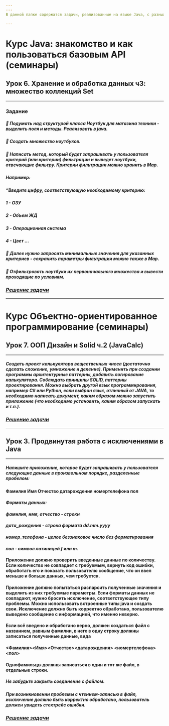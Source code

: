 ```yaml
---
---
В данной папке содержатся задачи, реализованные на языке Java, с разных курсов GeekBrains

---
```

# Курс Java: знакомство и как пользоваться базовым API (семинары)
## Урок 6. Хранение и обработка данных ч3: множество коллекций Set 
---


### Задание

##### 📌 Подумать над структурой класса Ноутбук для магазина техники - выделить поля и методы. Реализовать в java.
##### 📌 Создать множество ноутбуков.
##### 📌 Написать метод, который будет запрашивать у пользователя критерий (или критерии) фильтрации и выведет ноутбуки, отвечающие фильтру. Критерии фильтрации можно хранить в Map. 
##### _Например:_
##### _“Введите цифру, соответствующую необходимому критерию:_
##### _1 - ОЗУ_
##### _2 - Объем ЖД_
##### _3 - Операционная система_
##### _4 - Цвет …_
##### 📌 Далее нужно запросить минимальные значения для указанных критериев - сохранить параметры фильтрации можно также в Map.
##### 📌 Отфильтровать ноутбуки их первоначального множества и вывести проходящие по условиям.

### _[Решение задачи](https://github.com/MihaylovaEA/Java/tree/main/untitled/src/HW6_Control)_


---
# Курс Объектно-ориентированное программирование (семинары)

## Урок 7. ООП Дизайн и Solid ч.2 (JavaCalc)
---

##### Создать проект калькулятора вещественных чисел (достаточно сделать сложение, умножение и деление). Применить при создании программы архитектурные паттерны, добавить логирование калькулятора. Соблюдать принципы SOLID, паттерны проектирования. Можно выбрать другой язык программирования, например C# или Python, если выбран язык, отличный от JAVA, то необходимо написать документ, каким образом можно запустить приложение (что необходимо установить, каким образом запускать и т.п.).

### _[Решение задачи](https://github.com/MihaylovaEA/Java/tree/main/untitled/src/JavaCalc)_


---
## Урок 3. Продвинутая работа с исключениями в Java
---
##### Напишите приложение, которое будет запрашивать у пользователя следующие данные в произвольном порядке, разделенные пробелом:
#### Фамилия Имя Отчество датарождения номертелефона пол 
#### _Форматы данных:_
#### _фамилия, имя, отчество - строки_
#### _дата_рождения - строка формата dd.mm.yyyy_
#### _номер_телефона - целое беззнаковое число без форматирования_ 
#### _пол - символ латиницей f или m._ 
#### Приложение должно проверить введенные данные по количеству. Если количество не совпадает с требуемым, вернуть код ошибки, обработать его и показать пользователю сообщение, что он ввел меньше и больше данных, чем требуется.

#### Приложение должно попытаться распарсить полученные значения и выделить из них требуемые параметры. Если форматы данных не совпадают, нужно бросить исключение, соответствующее типу проблемы. Можно использовать встроенные типы java и создать свои. Исключение должно быть корректно обработано, пользователю выведено сообщение с информацией, что именно неверно.

#### Если всё введено и обработано верно, должен создаться файл с названием, равным фамилии, в него в одну строку должны записаться полученные данные, вида
#### <Фамилия><Имя><Отчество><датарождения> <номертелефона><пол>
#### Однофамильцы должны записаться в один и тот же файл, в отдельные строки.

##### __Не забудьте закрыть соединение с файлом.__
##### При возникновении проблемы с чтением-записью в файл, исключение должно быть корректно обработано, пользователь должен увидеть стектрейс ошибки.

### _[Решение задачи](https://github.com/MihaylovaEA/Java/tree/main/Java_Exception_HW3_Control)_
